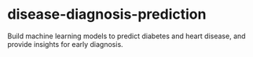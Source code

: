 # disease-diagnosis-prediction
Build machine learning models to predict diabetes and heart disease, and provide insights for early diagnosis.

